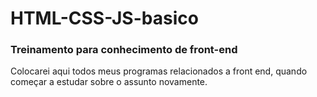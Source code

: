 # HTML-CSS-JS-basico
### Treinamento para conhecimento de front-end

Colocarei aqui todos meus programas relacionados a front end, quando começar a estudar sobre o assunto novamente.
